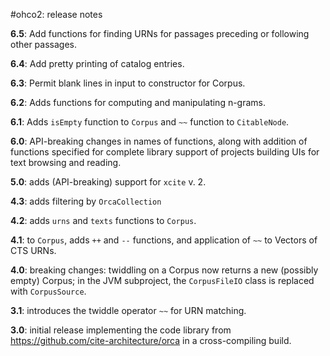 #ohco2: release notes

**6.5**: Add functions for finding URNs for passages preceding or following other passages.

**6.4**: Add pretty printing of catalog entries.

**6.3**: Permit blank lines in input to constructor for Corpus.

**6.2**: Adds functions for computing and manipulating n-grams.

**6.1**: Adds `isEmpty` function to `Corpus` and `~~` function to `CitableNode`.

**6.0**: API-breaking changes in names of functions, along with addition of functions specified for complete library support of projects building UIs for text browsing and reading.

**5.0**: adds (API-breaking) support for `xcite` v. 2.

**4.3**:  adds filtering by `OrcaCollection`


**4.2**: adds `urns` and `texts` functions to `Corpus`.

**4.1**: to `Corpus`, adds `++` and `--` functions, and application of `~~` to Vectors of CTS URNs.

**4.0**: breaking changes:  twiddling on a Corpus now returns a new (possibly empty) Corpus; in the JVM subproject, the `CorpusFileIO` class is replaced with `CorpusSource`.

**3.1**: introduces the twiddle operator `~~` for URN matching.

**3.0**: initial release implementing the code library from https://github.com/cite-architecture/orca in a cross-compiling build.
